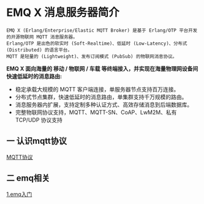 # EMQ X 消息服务器简介
    EMQ X (Erlang/Enterprise/Elastic MQTT Broker) 是基于 Erlang/OTP 平台开发的开源物联网 MQTT 消息服务器。
    Erlang/OTP 是出色的软实时 (Soft-Realtime)、低延时 (Low-Latency)、分布式 (Distributed) 的语言平台。
    MQTT 是轻量的 (Lightweight)、发布订阅模式 (PubSub) 的物联网消息协议。

**EMQ X 面向海量的 移动 / 物联网 / 车载 等终端接入，并实现在海量物理网设备间快速低延时的消息路由:**

+ 稳定承载大规模的 MQTT 客户端连接，单服务器节点支持百万连接。
+ 分布式节点集群，快速低延时的消息路由，单集群支持千万规模的路由。
+ 消息服务器内扩展，支持定制多种认证方式、高效存储消息到后端数据库。
+ 完整物联网协议支持，MQTT、MQTT-SN、CoAP、LwM2M、私有 TCP/UDP 协议支持

## 一 认识mqtt协议
[MQTT协议](./src/MQTT.md)
## 二 emq相关

[1.emq入门](./src/emq.md)